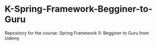 # K-Spring-Framework-Begginer-to-Guru
Repository for the course: Spring Framework 5: Begginer to Guru from Udemy
